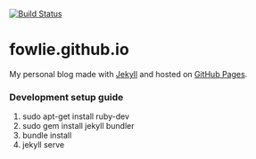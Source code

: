 [![Build Status](https://travis-ci.org/fowlie/fowlie.github.io.svg?branch=master)](https://travis-ci.org/fowlie/fowlie.github.io)

# fowlie.github.io
My personal blog made with [Jekyll](https://jekyllrb.com) and hosted on [GitHub Pages](https://pages.github.com).

### Development setup guide
  1. sudo apt-get install ruby-dev
  2. sudo gem install jekyll bundler
  3. bundle install
  4. jekyll serve
